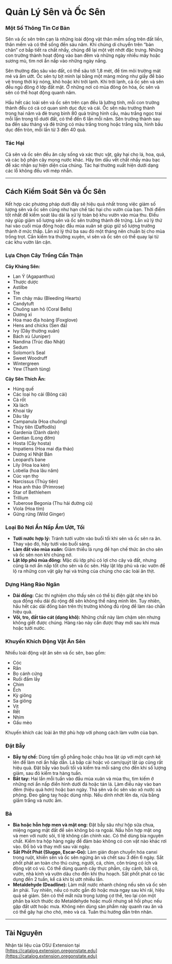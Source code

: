 # Quản Lý Sên và Ốc Sên

### Một Số Thông Tin Cơ Bản

Sên và ốc sên trên cạn là những loài động vật thân mềm sống trên đất liền, thân mềm và có thể sống đến sáu năm. Khi chúng di chuyển trên “bàn chân” cơ bắp tiết ra chất nhầy, chúng để lại một vệt nhớt đặc trưng. Những con trưởng thành hoạt động vào ban đêm và những ngày nhiều mây hoặc sương mù, tìm nơi ẩn nấp vào những ngày nắng.

Sên thường đào sâu vào đất, có thể sâu tới 1,8 mét, để tìm môi trường mát mẻ và ẩm ướt. Ốc sên tự bịt mình lại bằng một màng mỏng như giấy để bảo vệ trong thời kỳ nóng, khô hoặc khi trời lạnh. Khi trời lạnh, cả ốc sên và sên đều ngủ đông ở lớp đất mặt. Ở những nơi có mùa đông ôn hòa, ốc sên và sên có thể hoạt động quanh năm.

Hầu hết các loài sên và ốc sên trên cạn đều là lưỡng tính, mỗi con trưởng thành đều có cả cơ quan sinh dục đực và cái. Ốc sên nâu trưởng thành trong hai năm và đẻ trung bình 80 quả trứng hình cầu, màu trắng ngọc trai mỗi lần trong tổ dưới đất, có thể đến 6 lần mỗi năm. Sên trưởng thành sau ba đến sáu tháng và đẻ trứng có màu trắng trong hoặc trắng sữa, hình bầu dục đến tròn, mỗi lần từ 3 đến 40 quả.

### Tác Hại

Cả sên và ốc sên đều ăn cây sống và xác thực vật, gây hại cho lá, hoa, quả, và các bộ phận cây mọng nước khác. Hãy tìm dấu vết chất nhầy màu bạc để xác nhận sự hiện diện của chúng. Tác hại thường xuất hiện dưới dạng các lỗ không đều với mép nhẵn.

---

## Cách Kiểm Soát Sên và Ốc Sên

Kết hợp các phương pháp dưới đây sẽ hiệu quả nhất trong việc giảm số lượng sên và ốc sên cũng như hạn chế tác hại cho vườn của bạn. Thời điểm tốt nhất để kiểm soát lâu dài là xử lý toàn bộ khu vườn vào mùa thu. Điều này giúp giảm số lượng sên và ốc sên trưởng thành đẻ trứng. Lần xử lý thứ hai vào cuối mùa đông hoặc đầu mùa xuân sẽ giúp giữ số lượng trưởng thành ở mức thấp. Lần xử lý thứ ba sau đó một tháng nên chuẩn bị cho mùa trồng trọt. Cần kiểm tra thường xuyên, vì sên và ốc sên có thể quay lại từ các khu vườn lân cận.

### Lựa Chọn Cây Trồng Cẩn Thận

**Cây Kháng Sên:**
- Lan Ý (Agapanthus)
- Thược dược
- Astilbe
- Tre
- Tim chảy máu (Bleeding Hearts)
- Candytuft
- Chuông san hô (Coral Bells)
- Dương xỉ
- Hoa mao địa hoàng (Foxglove)
- Hens and chicks (Sen đá)
- Ivy (Dây thường xuân)
- Bách xù (Juniper)
- Nandina (Trúc đào Nhật)
- Sedum
- Solomon’s Seal
- Sweet Woodruff
- Wintergreen
- Yew (Thanh tùng)

**Cây Sên Thích Ăn:**
- Húng quế
- Các loại họ cải (Bông cải)
- Cà rốt
- Xà lách
- Khoai tây
- Dâu tây
- Campanula (Hoa chuông)
- Thủy tiên (Daffodils)
- Gardenia (Dành dành)
- Gentian (Long đởm)
- Hosta (Cây hosta)
- Impatiens (Hoa mai địa thảo)
- Dương xỉ Nhật Bản
- Leopard’s bane
- Lily (Hoa loa kèn)
- Lobelia (hoa lâu năm)
- Cúc vạn thọ
- Narcissus (Thủy tiên)
- Hoa anh thảo (Primrose)
- Star of Bethlehem
- Trillium
- Tuberose Begonia (Thu hải đường củ)
- Viola (Hoa tím)
- Gừng rừng (Wild Ginger)

### Loại Bỏ Nơi Ẩn Nấp Ẩm Ướt, Tối

- **Tưới nước hợp lý:** Tránh tưới vườn vào buổi tối khi sên và ốc sên ra ăn. Thay vào đó, hãy tưới vào buổi sáng.
- **Làm đất vào mùa xuân:** Giảm thiểu lá rụng để hạn chế thức ăn cho sên và ốc sên non khi chúng nở.
- **Lật lớp phủ mùa đông:** Mặc dù lớp phủ có lợi cho cây và đất, nhưng cũng là nơi ẩn nấp tốt cho sên và ốc sên. Hãy lật lớp phủ và rác vườn để lộ ra những con vật gây hại và trứng của chúng cho các loài ăn thịt.

### Dựng Hàng Rào Ngăn

- **Dải đồng:** Các thí nghiệm cho thấy sên có thể bị điện giật nhẹ khi bò qua đồng nếu dải đủ rộng để sên không thể nâng mình lên. Tuy nhiên, hầu hết các dải đồng bán trên thị trường không đủ rộng để làm rào chắn hiệu quả.
- **Vôi, tro, đất tảo cát (dạng khô):** Những chất này làm chậm sên nhưng không giết được chúng. Hàng rào này cần được thay mới sau khi mưa hoặc tưới nước.

### Khuyến Khích Động Vật Ăn Sên

Nhiều loài động vật ăn sên và ốc sên, bao gồm:
- Cóc
- Rắn
- Bọ cánh cứng
- Ruồi đầm lầy
- Chim
- Ếch
- Kỳ giông
- Sa giông
- Vịt
- Rết
- Nhím
- Gấu mèo

Khuyến khích các loài ăn thịt phù hợp với phong cách làm vườn của bạn.

### Đặt Bẫy

- **Bẫy tự chế:** Dùng tấm gỗ phẳng hoặc chậu hoa lật úp với một cạnh kê lên để làm nơi ẩn hấp dẫn. Lá bắp cải hoặc vỏ cam/quýt lật úp cũng rất hiệu quả. Đặt bẫy vào buổi tối và kiểm tra mỗi sáng cho đến khi số lượng giảm, sau đó kiểm tra hàng tuần.
- **Bắt tay:** Hai lần mỗi tuần vào đầu mùa xuân và mùa thu, tìm kiếm ở những nơi ẩn nấp điển hình dưới đá hoặc tán lá. Làm điều này vào ban đêm (hiệu quả hơn) hoặc ban ngày. Thả sên và ốc sên vào xô nước xà phòng. Đeo găng tay hoặc dùng nhíp. Nếu dính nhớt lên da, rửa bằng giấm trắng và nước ấm.

### Bả

- **Bia hoặc hỗn hợp men và mật ong:** Đặt bẫy sâu như hộp sữa chua, miệng ngang mặt đất để sên không bò ra ngoài. Nấu hỗn hợp mật ong và men với nước sôi, tỉ lệ không cần chính xác. Có thể dùng bia nguyên chất. Kiểm tra hộp hàng ngày để đảm bảo không có con vật nào khác rơi vào. Đổ bỏ và thay mới sau vài ngày.
- **Sắt Phốt Phát (Sluggo, Escar-Go):** Làm gián đoạn chuyển hóa canxi trong ruột, khiến sên và ốc sên ngừng ăn và chết sau 3 đến 6 ngày. Sắt phốt phát an toàn cho thú cưng, người, cá, chim, côn trùng có ích và động vật có vú. Có thể dùng quanh cây thực phẩm, cây cảnh, bãi cỏ, vườn, nhà kính và vườn dâu cho đến khi thu hoạch. Sắt phốt phát có tác dụng đến 2 tuần, kể cả khi bị ướt nhiều lần.
- **Metaldehyde (Deadline):** Làm mất nước nhanh chóng nếu sên và ốc sên ăn phải. Tuy nhiên, nếu có nước gần đó hoặc mưa ngay sau khi rải, hiệu quả sẽ giảm. Sên có thể mất nửa trọng lượng cơ thể, teo lại còn một phần ba kích thước do Metaldehyde hoặc muối nhưng sẽ hồi phục nếu gặp đất ướt hoặc mưa. Không nên dùng sản phẩm này quanh rau ăn và có thể gây hại cho chó, mèo và cá. Tuân thủ hướng dẫn trên nhãn.

---

## Tài Nguyên

Nhận tài liệu của OSU Extension tại [https://catalog.extension.oregonstate.edu](https://catalog.extension.oregonstate.edu)
